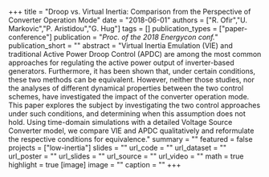 +++
title = "Droop vs. Virtual Inertia: Comparison from the Perspective of Converter Operation Mode"
date = "2018-06-01"
authors = ["R. Ofir","U. Markovic","P. Aristidou","G. Hug"]
tags = []
publication_types = ["paper-conference"]
publication = "_Proc. of the 2018 Energycon conf._"
publication_short = ""
abstract = "Virtual Inertia Emulation (VIE) and traditional Active Power Droop Control (APDC) are among the most common approaches for regulating the active power output of inverter-based generators. Furthermore, it has been shown that, under certain conditions, these two methods can be equivalent. However, neither those studies, nor the analyses of different dynamical properties between the two control schemes, have investigated the impact of the converter operation mode. This paper explores the subject by investigating the two control approaches under such conditions, and determining when this assumption does not hold. Using time-domain simulations with a detailed Voltage Source Converter model, we compare VIE and APDC qualitatively and reformulate the respective conditions for equivalence."
summary = ""
featured = false
projects = ["low-inertia"]
slides = ""
url_code = ""
url_dataset = ""
url_poster = ""
url_slides = ""
url_source = ""
url_video = ""
math = true
highlight = true
[image]
image = ""
caption = ""
+++

